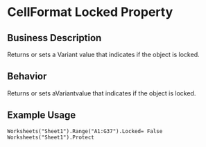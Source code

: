 # CellFormat Locked Property

## Business Description
Returns or sets a Variant value that indicates if the object is locked.

## Behavior
Returns or sets aVariantvalue that indicates if the object is locked.

## Example Usage
```vba
Worksheets("Sheet1").Range("A1:G37").Locked= False 
Worksheets("Sheet1").Protect
```